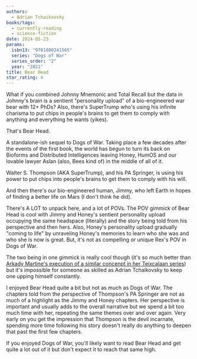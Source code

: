 ```yaml
---
authors:
  - Adrian Tchaikovsky
books/tags:
  - currently-reading
  - science-fiction
date: 2024-05-23
params:
  isbn13: "9781800241565"
  series: "Dogs of War"
  series_order: "2"
  year: "2021"
title: Bear Head
star_rating: 4
---
```


What if you combined Johnny Mnemonic and Total Recall but the data in Johnny's brain is a sentient "personality upload" of a bio-engineered war bear with 12+ PhDs? Also, there's SuperTrump who's using his infinite charisma to put chips in people's brains to get them to comply with anything and everything he wants (yikes).

That's Bear Head.

<!--more-->

A standalone-ish sequel to Dogs of War. Taking place a few decades after the events of the first book, the world has begun to turn its back on Bioforms and Distributed Intelligences leaving Honey, HumOS and our lovable lawyer Aslan (also, Bees kind of) in the middle of all of it.

Walter S. Thompson (AKA SuperTrump), and his PA Springer, is using his power to put chips into people's brains to get them to comply with his will.

And then there's our bio-engineered human, Jimmy, who left Earth in hopes of finding a better life on Mars (I don't think he did).

There's A LOT to unpack here, and a lot of POVs. The POV gimmick of Bear Head is cool with Jimmy and Honey's sentient personality upload occupying the same headspace (literally) and the story being told from his perspective and then hers. Also, Honey's personality upload gradually "coming to life" by unraveling Honey's memories to learn who she was and who she is now is great. But, it's not as compelling or unique Rex's POV in Dogs of War.

The two being in one gimmick is really cool though (it's so much better than [Arkady Martine's execution of a similar concenpt in her Teixcalaan series](/books/2024-04-11/)) but it's impossible for someone as skilled as Adrian Tchaikovsky to keep one upping himself constantly.

I enjoyed Bear Head quite a bit but not as much as Dogs of War. The chapters told from the perspective of Thompson's PA Springer are not as much of a highlight as the Jimmy and Honey chapters. Her perspective is important and usually adds to the overall narrative but we spend a bit too much time with her, repeating the same themes over and over again. Very early on you get the impression that Thompson is the devil incarnate, spending more time following his story doesn't really do anything to deepen that past the first few chapters.

If you enjoyed Dogs of War, you'll likely want to read Bear Head and get quite a lot out of it but don't expect it to reach that same high. 